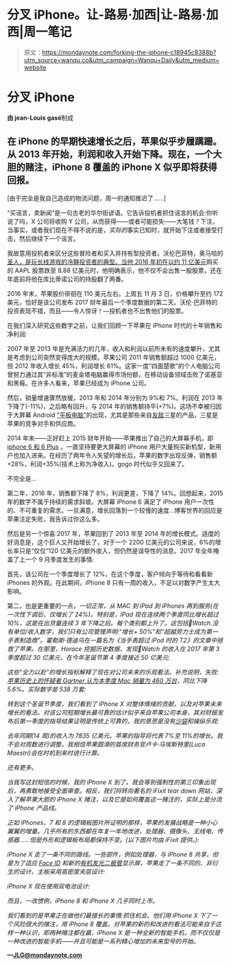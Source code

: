 # 分叉 iPhone。让-路易·加西|让-路易·加西|周一笔记

> 原文：<https://mondaynote.com/forking-the-iphone-c18945c8388b?utm_source=wanqu.co&utm_campaign=Wanqu+Daily&utm_medium=website>

# **分叉 iPhone**

**由 jean-Louis gasé**制成



## 在 iPhone 的早期快速增长之后，苹果似乎步履蹒跚。从 2013 年开始，利润和收入开始下降。现在，一个大胆的赌注，iPhone 8 覆盖的 iPhone X 似乎即将获得回报。

[由于完全是我自己造成的物流问题，周一的通知推迟了……]

“买谣言，卖新闻”是一句古老的华尔街谚语。它告诉投机者抓住谣言的机会:你听说了吗，X 公司将收购 Y 公司，从而获得——或者可能损失——大笔钱？下注，当事实，或者我们现在不得不说的是，*实际的*事实已知时，就开始下注或者接受打击，然后继续下一个谣言。

我故意用投机者来区分这些冒险者和买入并持有型投资者。沃伦巴菲特，奥马哈的[圣人，是玩长线游戏的冷静投资者的典型。当他 2016 年初在](https://en.wikipedia.org/wiki/Warren_Buffett)[以约 11 亿美元](http://money.cnn.com/2016/05/16/investing/warren-buffett-berkshire-hathaway-apple/index.html)购买的 AAPL 股票跌至 8.88 亿美元时，他明确表示，他不仅不会出售一股股票，还在年底前将他在库比蒂诺公司的持股翻了两番。

2016 年末，苹果股价徘徊在 110 美元左右。上周五 11 月 3 日，价格攀升至约 172 美元，恰好是该公司发布 2017 财年最后一个季度数据的第二天。沃伦·巴菲特的投资表现不错，而且——令人惊讶！—投机者也不出售他们的股票。

在我们深入研究这些数字之前，让我们回顾一下苹果在 iPhone 时代的十年销售和净利润:



2007 年至 2013 年是充满活力的几年，收入和利润以前所未有的速度攀升，尤其是考虑到公司突然变得庞大的规模。苹果公司 2011 年销售额超过 1000 亿美元，但 2012 年收入增长 45%，利润增长 61%。这家一度“四面楚歌”的个人电脑公司曾努力通过其“非标准”的麦金塔电脑赢得市场份额，在移动设备领域击败了诺基亚和黑莓。在许多人看来，苹果已经成为 iPhone 公司。

然后，销量增速骤然放缓，2013 年和 2014 年分别为 9%和 7%。利润在 2013 年下降了(-11%)，之后略有回升，与 2014 年的销售额持平(+7%)。这场不幸被归因于大屏幕 Android [“平板电脑”](https://en.wikipedia.org/wiki/Phablet)的出现，尤其是那些来自[友敌](https://en.wikipedia.org/wiki/Frenemy)三星的产品，三星是苹果的竞争对手和供应商。

2014 年末——正好赶上 2015 财年开始——苹果推出了自己的大屏幕手机，即[iphone 6 和 6 Plus](https://en.wikipedia.org/wiki/IPhone_6) 。一直坚持要更大屏幕的 iPhone 用户大量购买新机型，新用户也加入进来。在经历了两年令人失望的增长后，苹果的数字出现反弹，销售额+28%，利润+35%(技术上称为净收入)。gogo 时代似乎又回来了。

不完全是…

第二年，2016 年，销售额下降了 8%，利润更差，下降了 14%。回想起来，2015 年的数字不属于持续的需求斜坡。大屏幕 iPhone 6 满足了 iPhone 用户一次性的、不可重复的需求。一旦满意，增长回落到一个较慢的速度…博客世界的回应是苹果注定失败，我告诉过你这么多。

然后是另一个惊喜:2017 年，苹果回到了 2013 年至 2014 年的增长模式。适度的好消息是，这个巨人又开始增长了，对于一个 2200 亿美元的公司来说，6%的增长率只是“仅仅”120 亿美元的额外收入，但仍然是误导性的消息。2017 年全年掩盖了上一个 9 月季度发生的事情:



首先，该公司在一个季度增长了 12%，在这个季度，客户倾向于等待和看看新 iPhones 的外观。在此期间，iPhone 8 只有一周的收入，不足以对数字产生太大影响。

第二，也是更重要的一点，*一切正常，从 MAC 到 iPad 到 iPhones 再到服务(在一次性下调后，仅增长了 24%)。特别是，iPad 现在连续两个季度同比增长超过 10%，这是在出货量连续 3 年下降之后。每个类别都上升了。这包括Watch.没有单位/收入数字，我们只有公司管理声明:“增长+ 50%”和“超越劳力士成为第一手表制造商”。霍勒斯·德迪乌在一篇名为《当手表超过 iPod 时的 T2》的文章中拯救了苹果。在那里，Horace 挖掘历史数据，发现Watch 的收入在 2017 年第 3 季度超过 30 亿美元，在今年圣诞节第 4 季度接近 50 亿美元:*



*这些“全力以赴”的增长指标解释了现在对公司未来的乐观看法。补充说明，失败:[苹果历史上的怀疑者 Gartner 认为本季度 Mac 销量为 460 万台](http://www.businesswire.com/news/home/20171010006674/en)，同比下降 5.6%。实际数字是 538 万套:*



*转到这个圣诞节季度，我们看到了 iPhone X 对整体情绪的贡献，以及对苹果未来增长的看法。对该公司短期增长最可靠的估计似乎来自苹果公司本身，其对财报发布后第一季度的指导结果证明是传统上可靠的，我的意思是没有[沙袋](http://www.investopedia.com/terms/s/sandbag.asp)和操纵乐观:*



*去年同期(14 周)的收入为 7835 亿美元。苹果的指导将代表 7%至 11%的增长。我不会对周数进行调整，我相信苹果圆滑的首席财务官卢卡·马埃斯特里(Luca Maestri)会在时机到来时进行计算。*

*还有更多。*

*当我写这封短信的时候，我的 iPhone X 到了。我会等到强制性的第三印象出现后，再勇敢地接受全面审查。相反，我们将转向著名的 iFixit tear down 网站，深入了解苹果大胆的 iPhone X 赌注，以及它是如何覆盖这一赌注的，实际上是分流了 iPhone 产品线。*

*正如 iPhones、7 和 8 的逻辑板图片所证明的那样，苹果的发展战略是一种小心翼翼的增量。几乎所有的东西都在年复一年地改进，处理器、摄像头、无线电、传感器……但是外形和逻辑板布局都保持不变。(以下图片均由 iFixit 提供。):*



*iPhone X 走了一条不同的路线。一些部件，例如处理器，与 iPhone 8 共享，但是为了适应 [Face ID](https://en.wikipedia.org/wiki/Face_ID) 和新的[有机发光二极管](https://en.wikipedia.org/wiki/OLED)显示屏，苹果走了一条不同的、非衍生的设计。主板采用高密度夹层设计:*



*iPhone X 现在使用双电池设计:*



*而且，一改惯例，iPhone 8 和 iPhone X 几乎同时上市。*

*我们看到的是苹果正在做他们最擅长的事情:抓住机会。他们用 iPhone X 下了一个风险很大的赌注，用 iPhone 8 覆盖。对苹果的新的和改进的看法可能来自于这样一种认识，即两种赌注都在赢，iPhone X 是一种全新的智能手机，而不仅仅是一种改进的智能手机——并且可能是一系列精心增加的未来型号的开始。*

**—JLG@mondaynote.com**

















